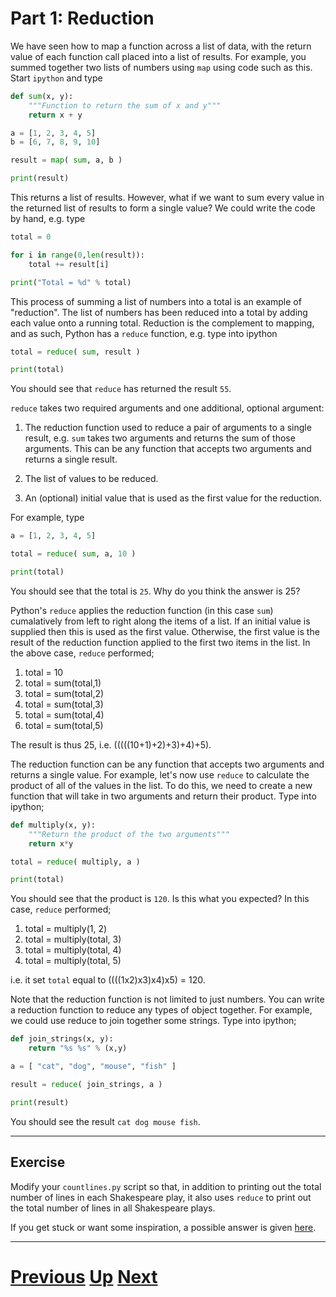 
# Part 1: Reduction

We have seen how to map a function across a list of data, with the return
value of each function call placed into a list of results. For example,
you summed together two lists of numbers using `map` using code such as this. 
Start `ipython` and type

```python
def sum(x, y):
    """Function to return the sum of x and y"""
    return x + y

a = [1, 2, 3, 4, 5]
b = [6, 7, 8, 9, 10]

result = map( sum, a, b )

print(result)
```

This returns a list of results. However, what if we want to sum
every value in the returned list of results to form a single value? We could write
the code by hand, e.g. type

```python
total = 0

for i in range(0,len(result)):
    total += result[i]

print("Total = %d" % total)
```

This process of summing a list of numbers into a total is an example
of "reduction". The list of numbers has been reduced into a total by
adding each value onto a running total. Reduction is the complement
to mapping, and as such, Python has a `reduce` function, e.g. type
into ipython

```python
total = reduce( sum, result )

print(total)
```

You should see that `reduce` has returned the result `55`. 

`reduce` takes two required arguments and one additional, optional argument:

1. The reduction function used to reduce a pair of arguments to a single
   result, e.g. `sum` takes two arguments and returns the 
   sum of those arguments. This can be any function that
   accepts two arguments and returns a single result.

2. The list of values to be reduced.

3. An (optional) initial value that is used as the first value for 
   the reduction.

For example, type

```python
a = [1, 2, 3, 4, 5]

total = reduce( sum, a, 10 )

print(total)
```

You should see that the total is `25`. Why do you think the answer is 25?

Python's `reduce` applies the reduction function (in this case `sum`) 
cumalatively from left to right along the items of a list. If an initial
value is supplied then this is used as the first value. Otherwise, the 
first value is the result of the reduction function applied to the
first two items in the list. In the above case, `reduce` performed;

1. total = 10
2. total = sum(total,1)
3. total = sum(total,2)
4. total = sum(total,3)
5. total = sum(total,4)
6. total = sum(total,5)

The result is thus 25, i.e. (((((10+1)+2)+3)+4)+5).

The reduction function can be any function that accepts two arguments
and returns a single value. For example, let's now use `reduce` 
to calculate the product of all of the values
in the list. To do this, we need to create a new function that
will take in two arguments and return their product. Type into
ipython;

```python
def multiply(x, y):
    """Return the product of the two arguments"""
    return x*y

total = reduce( multiply, a )

print(total)
```

You should see that the product is `120`. Is this
what you expected? In this case, `reduce` performed;

1. total = multiply(1, 2)
2. total = multiply(total, 3)
3. total = multiply(total, 4)
4. total = multiply(total, 5)

i.e. it set `total` equal to ((((1x2)x3)x4)x5) = 120.

Note that the reduction function is not limited to 
just numbers. You can write a reduction function
to reduce any types of object together. For example,
we could use reduce to join together some strings.
Type into ipython;

```python
def join_strings(x, y):
    return "%s %s" % (x,y)

a = [ "cat", "dog", "mouse", "fish" ]

result = reduce( join_strings, a )

print(result)
```

You should see the result `cat dog mouse fish`.

***

## Exercise

Modify your `countlines.py` script so that, in addition 
to printing out the total number of lines in each
Shakespeare play,
it also uses `reduce` to print out the total number of
lines in all Shakespeare plays.

If you get stuck or want some inspiration, 
a possible answer is given [here](reduce_answer1.md).

***

# [Previous](map.md) [Up](part1.md) [Next](lambda.md)  
